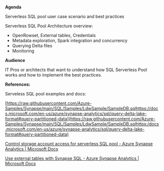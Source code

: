 

**Agenda**

 

Serverless SQL pool user case scenario and best practices

 

Serverless SQL Pool Architecture overview:

-  OpenRowset,     External tables, Credentials
-  Metadata     exploration, Spark integration and concurrency
-  Querying Delta     files
-  Monitoring

 

**Audience**

 IT Pros or architects that want to understand how SQL Serverless Pool works and how to implement the best practices.

**References:**

 

Serveless SQL pool examples and docs:

 [https://raw.githubusercontent.com/Azure-Samples/Synapse/main/SQL/Samples/LdwSample/SampleDB.sqlhttps://docs.microsoft.com/en-us/azure/synapse-analytics/sql/query-delta-lake-format#query-partitioned-data](https://raw.githubusercontent.com/Azure-Samples/Synapse/main/SQL/Samples/LdwSample/SampleDB.sqlhttps:/docs.microsoft.com/en-us/azure/synapse-analytics/sql/query-delta-lake-format#query-partitioned-data)

 [Control storage account access for serverless SQL pool - Azure Synapse Analytics | Microsoft Docs]( https://docs.microsoft.com/en-us/azure/synapse-analytics/sql/develop-storage-files-storage-access-control?tabs=user-identity)

 [Use external tables with Synapse SQL - Azure Synapse Analytics | Microsoft Docs]( https://docs.microsoft.com/en-us/azure/synapse-analytics/sql/develop-tables-external-tables?tabs=hadoop)


 
